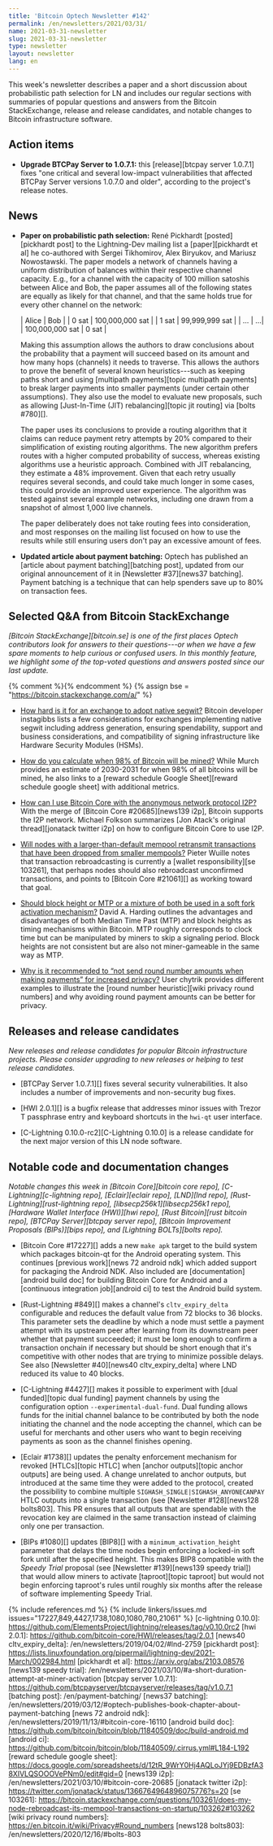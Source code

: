 ```yaml
---
title: 'Bitcoin Optech Newsletter #142'
permalink: /en/newsletters/2021/03/31/
name: 2021-03-31-newsletter
slug: 2021-03-31-newsletter
type: newsletter
layout: newsletter
lang: en
---
```

This week's newsletter describes a paper and a short discussion about
probabilistic path selection for LN and includes our regular sections with
summaries of popular questions and answers from the Bitcoin
StackExchange, release and release candidates, and notable changes to
Bitcoin infrastructure software.

## Action items

- **Upgrade BTCPay Server to 1.0.7.1:** this [release][btcpay server
  1.0.7.1] fixes "one critical and several low-impact vulnerabilities
  that affected BTCPay Server versions 1.0.7.0 and older", according to
  the project's release notes.

## News

- **Paper on probabilistic path selection:** René Pickhardt
  [posted][pickhardt post] to the Lightning-Dev mailing list a
  [paper][pickhardt et al] he co-authored with Sergei Tikhomirov, Alex
  Biryukov, and Mariusz Nowostawski.  The paper models a network of
  channels having a uniform distribution of balances within their
  respective channel capacity.  E.g., for a channel with the capacity of
  100 million satoshis between Alice and Bob, the paper assumes all of
  the following states are equally as likely for that channel, and that
  the same holds true for every other channel on the network:

    | Alice | Bob |
    | 0 sat | 100,000,000 sat |
    | 1 sat | 99,999,999 sat |
    | ... | ...|
    | 100,000,000 sat | 0 sat |

   Making this assumption allows the authors to draw conclusions about
   the probability that a payment will succeed based on its amount and how
   many hops (channels) it needs to traverse.  This allows the authors to
   prove the benefit of several known heuristics---such as keeping paths
   short and using [multipath payments][topic multipath payments] to break
   larger payments into smaller payments (under certain other
   assumptions).  They also use the model to evaluate new proposals,
   such as allowing [Just-In-Time (JIT) rebalancing][topic jit routing]
   via [bolts #780][].

   The paper uses its conclusions to provide a routing algorithm that it
   claims can reduce payment retry attempts by 20% compared to their
   simplification of existing routing algorithms.  The new algorithm
   prefers routes with a higher computed probability of success, whereas
   existing algorithms use a heuristic approach.  Combined with JIT
   rebalancing, they estimate a 48% improvement.  Given that each retry
   usually requires several seconds, and could take much longer in some
   cases, this could provide an improved user experience.
   The algorithm was tested against several example networks, including
   one drawn from a snapshot of almost 1,000 live channels.

   The paper deliberately does not take routing fees into consideration,
   and most responses on the mailing list focused on how to
   use the results while still ensuring users don't pay an excessive
   amount of fees.

- **Updated article about payment batching:** Optech has published an
  [article about payment batching][batching post], updated from our
  original announcement of it in [Newsletter #37][news37 batching].
  Payment batching is a technique that can help spenders save up to 80%
  on transaction fees.

## Selected Q&A from Bitcoin StackExchange

*[Bitcoin StackExchange][bitcoin.se] is one of the first places Optech
contributors look for answers to their questions---or when we have a
few spare moments to help curious or confused users.  In
this monthly feature, we highlight some of the top-voted questions and
answers posted since our last update.*

{% comment %}<!-- https://bitcoin.stackexchange.com/search?tab=votes&q=created%3a1m..%20is%3aanswer -->{% endcomment %}
{% assign bse = "https://bitcoin.stackexchange.com/a/" %}

- [How hard is it for an exchange to adopt native segwit?]({{bse}}103674)
  Bitcoin developer instagibbs lists a few considerations for exchanges implementing native segwit
  including address generation, ensuring spendability, support and business
  considerations, and compatibility of signing infrastructure like Hardware
  Security Modules (HSMs).

- [How do you calculate when 98% of Bitcoin will be mined?]({{bse}}103159)
  While Murch provides an estimate of 2030-2031 for when 98% of
  all bitcoins will be mined, he also links to a [reward schedule Google
  Sheet][reward schedule google sheet] with additional metrics.

- [How can I use Bitcoin Core with the anonymous network protocol I2P?]({{bse}}103402)
  With the merge of [Bitcoin Core #20685][news139 i2p], Bitcoin supports the I2P
  network. Michael Folkson summarizes [Jon Atack's original thread][jonatack
  twitter i2p] on how to configure Bitcoin Core to use I2P.

- [Will nodes with a larger-than-default mempool retransmit transactions that have been dropped from smaller mempools?]({{bse}}103104)
  Pieter Wuille notes that transaction rebroadcasting is currently a [wallet
  responsibility][se 103261], that perhaps nodes should also rebroadcast unconfirmed
  transactions, and points to [Bitcoin Core #21061][] as working toward that goal.

- [Should block height or MTP or a mixture of both be used in a soft fork activation mechanism?]({{bse}}103854)
  David A. Harding outlines the advantages and disadvantages of both Median
  Time Past (MTP) and block heights as timing mechanisms within Bitcoin. MTP
  roughly corresponds to clock time but can be manipulated by miners to skip a
  signaling period. Block heights are not consistent but are also not
  miner-gameable in the same way as MTP.

- [Why is it recommended to “not send round number amounts when making payments” for increased privacy?]({{bse}}103260)
  User chytrik provides different examples to illustrate the [round number
  heuristic][wiki privacy round numbers] and why avoiding round payment amounts
  can be better for privacy.

## Releases and release candidates

*New releases and release candidates for popular Bitcoin infrastructure
projects.  Please consider upgrading to new releases or helping to test
release candidates.*

- [BTCPay Server 1.0.7.1][] fixes several security vulnerabilities.  It
  also includes a number of improvements and non-security bug fixes.

- [HWI 2.0.1][] is a bugfix release that addresses minor issues with Trezor
  T passphrase entry and keyboard shortcuts in the `hwi-qt` user
  interface.

- [C-Lightning 0.10.0-rc2][C-Lightning 0.10.0] is a release candidate
  for the next major version of this LN node software.

## Notable code and documentation changes

*Notable changes this week in [Bitcoin Core][bitcoin core repo],
[C-Lightning][c-lightning repo], [Eclair][eclair repo], [LND][lnd repo],
[Rust-Lightning][rust-lightning repo], [libsecp256k1][libsecp256k1
repo], [Hardware Wallet Interface (HWI)][hwi repo],
[Rust Bitcoin][rust bitcoin repo], [BTCPay Server][btcpay server repo],
[Bitcoin Improvement Proposals (BIPs)][bips repo], and [Lightning
BOLTs][bolts repo].*

- [Bitcoin Core #17227][] adds a new `make apk` target to the build
  system which packages bitcoin-qt for the Android operating system. This
  continues [previous work][news 72 android ndk] which added support for
  packaging the Android NDK.  Also included are [documentation][android build
  doc] for building Bitcoin Core for Android and a [continuous integration
  job][android ci] to test the Android build system.

- [Rust-Lightning #849][] makes a channel's `cltv_expiry_delta`
  configurable and reduces the default value from 72 blocks to 36
  blocks.  This parameter sets the deadline by which a node must settle
  a payment attempt with its upstream peer after learning from its
  downstream peer whether that payment succeeded; it must be long enough
  to confirm a transaction onchain if necessary but should
  be short enough that it's competitive with other nodes that are trying
  to minimize possible delays.  See also [Newsletter #40][news40
  cltv_expiry_delta] where LND reduced its value to 40 blocks.

- [C-Lightning #4427][] makes it possible to experiment with
  [dual funded][topic dual funding] payment channels by using the configuration option
  `--experimental-dual-fund`.  Dual funding allows funds for the initial
  channel balance to be contributed by both the node initiating the
  channel and the node accepting the channel, which can be useful for
  merchants and other users who want to begin receiving payments as
  soon as the channel finishes opening.

- [Eclair #1738][] updates the penalty enforcement mechanism for revoked
  [HTLCs][topic HTLC] when [anchor outputs][topic anchor outputs] are
  being used.  A change unrelated to anchor outputs, but introduced at
  the same time they were added to the protocol, created the possibility
  to combine multiple `SIGHASH_SINGLE|SIGHASH_ANYONECANPAY` HTLC outputs
  into a single transaction (see [Newsletter #128][news128 bolts803].
  This PR ensures that all outputs that are spendable with the
  revocation key are claimed in the same transaction instead of claiming
  only one per transaction.

- [BIPs #1080][] updates [BIP8][] with a `minimum_activation_height`
  parameter that delays the time nodes begin enforcing a locked-in soft
  fork until after the specified height.  This makes BIP8 compatible
  with the *Speedy Trial* proposal (see [Newsletter #139][news139 speedy
  trial]) that would allow miners to activate [taproot][topic taproot]
  but would not begin enforcing taproot's rules until roughly six months
  after the release of software implementing Speedy Trial.

{% include references.md %}
{% include linkers/issues.md issues="17227,849,4427,1738,1080,1080,780,21061" %}
[c-lightning 0.10.0]: https://github.com/ElementsProject/lightning/releases/tag/v0.10.0rc2
[hwi 2.0.1]: https://github.com/bitcoin-core/HWI/releases/tag/2.0.1
[news40 cltv_expiry_delta]: /en/newsletters/2019/04/02/#lnd-2759
[pickhardt post]: https://lists.linuxfoundation.org/pipermail/lightning-dev/2021-March/002984.html
[pickhardt et al]: https://arxiv.org/abs/2103.08576
[news139 speedy trial]: /en/newsletters/2021/03/10/#a-short-duration-attempt-at-miner-activation
[btcpay server 1.0.7.1]: https://github.com/btcpayserver/btcpayserver/releases/tag/v1.0.7.1
[batching post]: /en/payment-batching/
[news37 batching]: /en/newsletters/2019/03/12/#optech-publishes-book-chapter-about-payment-batching
[news 72 android ndk]: /en/newsletters/2019/11/13/#bitcoin-core-16110
[android build doc]: https://github.com/bitcoin/bitcoin/blob/11840509/doc/build-android.md
[android ci]: https://github.com/bitcoin/bitcoin/blob/11840509/.cirrus.yml#L184-L192
[reward schedule google sheet]: https://docs.google.com/spreadsheets/d/12tR_9WrY0Hj4AQLoJYj9EDBzfA38XIVLQSOOOVePNm0/edit#gid=0
[news139 i2p]: /en/newsletters/2021/03/10/#bitcoin-core-20685
[jonatack twitter i2p]: https://twitter.com/jonatack/status/1366764964896075776?s=20
[se 103261]: https://bitcoin.stackexchange.com/questions/103261/does-my-node-rebroadcast-its-mempool-transactions-on-startup/103262#103262
[wiki privacy round numbers]: https://en.bitcoin.it/wiki/Privacy#Round_numbers
[news128 bolts803]: /en/newsletters/2020/12/16/#bolts-803
